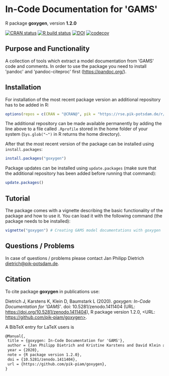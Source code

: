 # In-Code Documentation for 'GAMS'

R package **goxygen**, version **1.2.0**

[![CRAN status](https://www.r-pkg.org/badges/version/goxygen)](https://cran.r-project.org/package=goxygen)
[![R build status](https://github.com/pik-piam/goxygen/workflows/check/badge.svg)](https://github.com/pik-piam/goxygen/actions)
[![DOI](https://zenodo.org/badge/DOI/10.5281/zenodo.1411404.svg)](https://doi.org/10.5281/zenodo.1411404) [![codecov](https://codecov.io/gh/pik-piam/goxygen/branch/master/graph/badge.svg)](https://codecov.io/gh/pik-piam/goxygen)

## Purpose and Functionality

A collection of tools which extract a model documentation from 'GAMS' code and comments. 
             In order to use the package you need to install 'pandoc' and 'pandoc-citeproc' 
             first (<https://pandoc.org/>).


## Installation

For installation of the most recent package version an additional repository has to be added in R:

```r
options(repos = c(CRAN = "@CRAN@", pik = "https://rse.pik-potsdam.de/r/packages"))
```
The additional repository can be made available permanently by adding the line above to a file called `.Rprofile` stored in the home folder of your system (`Sys.glob("~")` in R returns the home directory).

After that the most recent version of the package can be installed using `install.packages`:

```r 
install.packages("goxygen")
```

Package updates can be installed using `update.packages` (make sure that the additional repository has been added before running that command):

```r 
update.packages()
```

## Tutorial

The package comes with a vignette describing the basic functionality of the package and how to use it. You can load it with the following command (the package needs to be installed):

```r
vignette("goxygen") # Creating GAMS model documentations with goxygen
```

## Questions / Problems

In case of questions / problems please contact Jan Philipp Dietrich <dietrich@pik-potsdam.de>.

## Citation

To cite package **goxygen** in publications use:

Dietrich J, Karstens K, Klein D, Baumstark L (2020). _goxygen: In-Code Documentation for 'GAMS'_. doi:
10.5281/zenodo.1411404 (URL: https://doi.org/10.5281/zenodo.1411404), R package version 1.2.0, <URL:
https://github.com/pik-piam/goxygen>.

A BibTeX entry for LaTeX users is

 ```latex
@Manual{,
  title = {goxygen: In-Code Documentation for 'GAMS'},
  author = {Jan Philipp Dietrich and Kristine Karstens and David Klein and Lavinia Baumstark},
  year = {2020},
  note = {R package version 1.2.0},
  doi = {10.5281/zenodo.1411404},
  url = {https://github.com/pik-piam/goxygen},
}
```

